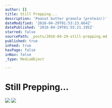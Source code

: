 ```yaml
---
author: []
title: Still Prepping...
description: 'Peanut butter granola (protein!)'
dateModified: '2016-04-29T01:53:23.664Z'
datePublished: '2016-04-29T01:55:21.195Z'
starred: false
sourcePath: _posts/2016-04-29-still-prepping.md
published: true
inFeed: true
hasPage: false
inNav: false
_type: MediaObject

---
```

# Still Prepping...
![](https://the-grid-user-content.s3-us-west-2.amazonaws.com/822253ca-e577-4e80-9eca-fa98649ba80a.jpg)
![](https://the-grid-user-content.s3-us-west-2.amazonaws.com/96282a93-89b3-42c5-bfe7-f109352e5d97.jpg)